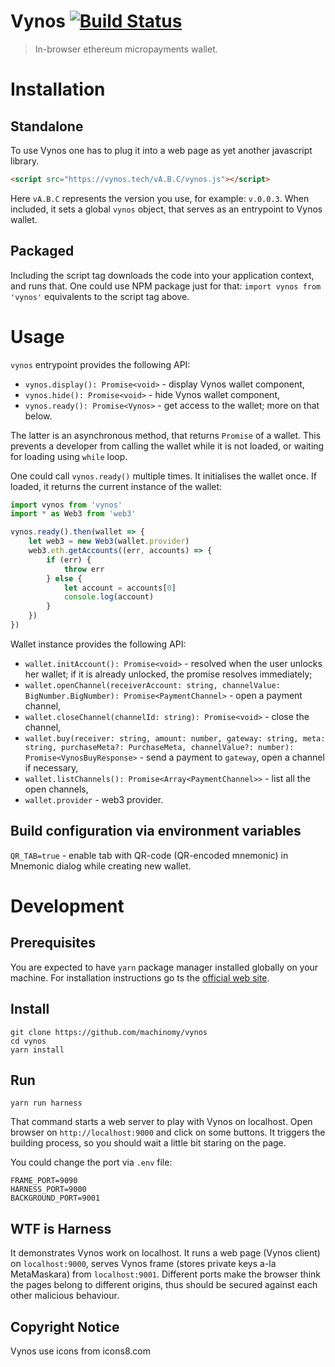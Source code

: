 # Vynos [![Build Status](https://travis-ci.com/machinomy/vynos.svg?token=K1HKiXykkAKA6zQXxNvq&branch=master)](https://travis-ci.com/machinomy/vynos)

> In-browser ethereum micropayments wallet.

# Installation

## Standalone

To use Vynos one has to plug it into a web page as yet another javascript library.
```html
<script src="https://vynos.tech/vA.B.C/vynos.js"></script>
```

Here `vA.B.C` represents the version you use, for example: `v.0.0.3`. When included, it sets a global `vynos` object,
that serves as an entrypoint to Vynos wallet.

## Packaged

Including the script tag downloads the code into your application context, and runs that. One could use NPM package
just for that: `import vynos from 'vynos'` equivalents to the script tag above.

# Usage

`vynos` entrypoint provides the following API:

* `vynos.display(): Promise<void>` - display Vynos wallet component,
* `vynos.hide(): Promise<void>` - hide Vynos wallet component,
* `vynos.ready(): Promise<Vynos>` - get access to the wallet; more on that below.

The latter is an asynchronous method, that returns `Promise` of a wallet. This prevents a developer from
calling the wallet while it is not loaded, or waiting for loading using `while` loop.

One could call `vynos.ready()` multiple times. It initialises the wallet once. If loaded, it returns the current
instance of the wallet:

```typescript
import vynos from 'vynos'
import * as Web3 from 'web3'

vynos.ready().then(wallet => {
    let web3 = new Web3(wallet.provider)
    web3.eth.getAccounts((err, accounts) => {
        if (err) {
            throw err
        } else {
            let account = accounts[0]
            console.log(account)
        }
    })
})
``` 

Wallet instance provides the following API:

* `wallet.initAccount(): Promise<void>` - resolved when the user unlocks her wallet; if it is already unlocked, the promise resolves immediately;
* `wallet.openChannel(receiverAccount: string, channelValue: BigNumber.BigNumber): Promise<PaymentChannel>` - open a payment channel,
* `wallet.closeChannel(channelId: string): Promise<void>` - close the channel,
* `wallet.buy(receiver: string, amount: number, gateway: string, meta: string, purchaseMeta?: PurchaseMeta, channelValue?: number): Promise<VynosBuyResponse>` - send a payment to `gateway`, open a channel if necessary,
* `wallet.listChannels(): Promise<Array<PaymentChannel>>` - list all the open channels,
* `wallet.provider` - web3 provider.

## Build configuration via environment variables

`QR_TAB=true` - enable tab with QR-code (QR-encoded mnemonic) in Mnemonic dialog while creating new wallet. 

# Development

## Prerequisites

You are expected to have `yarn` package manager installed globally on your machine.
For installation instructions go ts the [official web site](https://yarnpkg.com/en/docs/install).

## Install

```
git clone https://github.com/machinomy/vynos
cd vynos
yarn install
```

## Run
```
yarn run harness
```
That command starts a web server to play with Vynos on localhost.
Open browser on `http://localhost:9000` and click on some buttons.
It triggers the building process, so you should wait a little bit staring on the page.

You could change the port via `.env` file:
```
FRAME_PORT=9090
HARNESS_PORT=9000
BACKGROUND_PORT=9001
```

## WTF is Harness
It demonstrates Vynos work on localhost. It runs a web page (Vynos client) on `localhost:9000`,
serves Vynos frame (stores private keys a-la MetaMaskara) from `localhost:9001`. Different ports
make the browser think the pages belong to different origins, thus should be secured
against each other malicious behaviour.

## Copyright Notice

Vynos use icons from icons8.com
